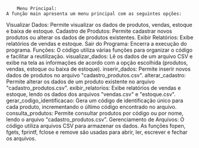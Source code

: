         Menu Principal:
    A função main apresenta um menu principal com as seguintes opções:
Visualizar Dados: Permite visualizar os dados de produtos, vendas, estoque e baixa de estoque.
Cadastro de Produtos: Permite cadastrar novos produtos ou alterar os dados de produtos existentes.
Exibir Relatórios: Exibe relatórios de vendas e estoque.
Sair do Programa: Encerra a execução do programa.
        Funções:
    O código utiliza várias funções para organizar o código e facilitar a reutilização.
visualizar_dados: Lê os dados de um arquivo CSV e exibe na tela as informações de acordo com a opção escolhida (produtos, vendas, estoque ou baixa de estoque).
inserir_dados: Permite inserir novos dados de produtos no arquivo "cadastro_produtos.csv".
alterar_cadastro: Permite alterar os dados de um produto existente no arquivo "cadastro_produtos.csv".
exibir_relatorios: Exibe relatórios de vendas e estoque, lendo os dados dos arquivos "vendas.csv" e "estoque.csv".
gerar_codigo_identificacao: Gera um código de identificação único para cada produto, incrementando o último código encontrado no arquivo.
consulta_produtos: Permite consultar produtos por código ou por nome, lendo o arquivo "cadastro_produtos.csv".
     Gerenciamento de Arquivos:
    O  código utiliza arquivos CSV para armazenar os dados.
As funções fopen, fgets, fprintf, fclose e remove são usadas para abrir, ler, escrever e fechar os arquivos.